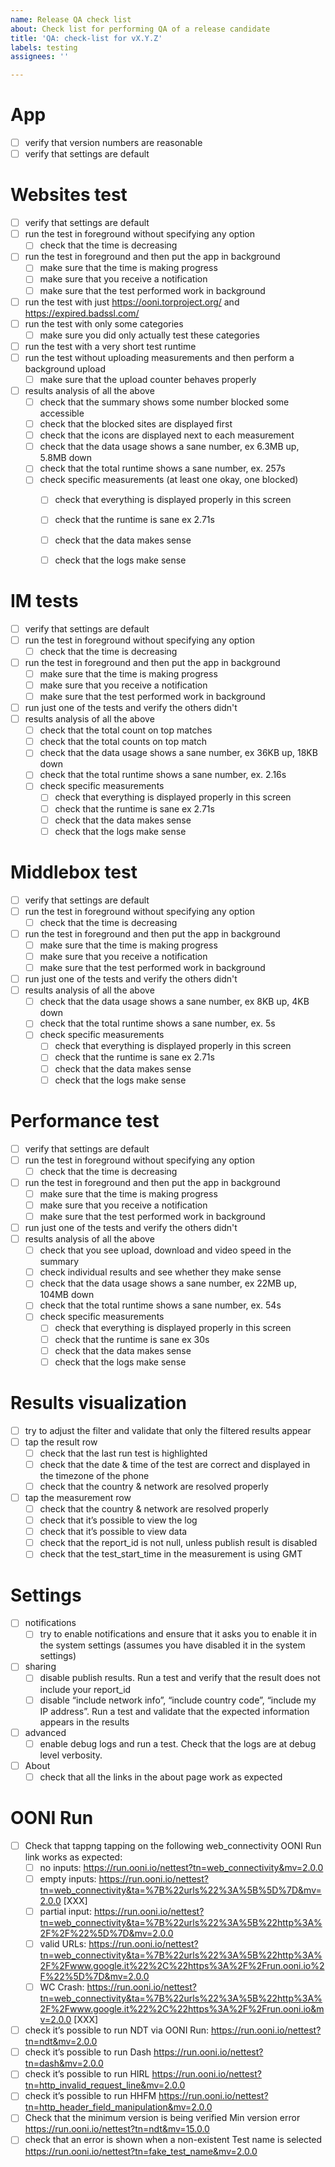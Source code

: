 ```yaml
---
name: Release QA check list
about: Check list for performing QA of a release candidate
title: 'QA: check-list for vX.Y.Z'
labels: testing
assignees: ''

---
```


# App

- [ ] verify that version numbers are reasonable
- [ ] verify that settings are default

# Websites test

- [ ] verify that settings are default
- [ ] run the test in foreground without specifying any option
    - [ ] check that the time is decreasing
- [ ] run the test in foreground and then put the app in background
    - [ ] make sure that the time is making progress
    - [ ] make sure that you receive a notification
    - [ ] make sure that the test performed work in background
- [ ] run the test with just https://ooni.torproject.org/ and https://expired.badssl.com/
- [ ] run the test with only some categories
    - [ ] make sure you did only actually test these categories
- [ ] run the test with a very short test runtime
- [ ] run the test without uploading measurements and then perform a background upload
    - [ ] make sure that the upload counter behaves properly
- [ ] results analysis of all the above
    - [ ] check that the summary shows some number blocked some accessible
    - [ ] check that the blocked sites are displayed first
    - [ ] check that the icons are displayed next to each measurement
    - [ ] check that the data usage shows a sane number, ex 6.3MB up, 5.8MB down
    - [ ] check that the total runtime shows a sane number, ex. 257s
    - [ ] check specific measurements (at least one okay, one blocked)
        - [ ] check that everything is displayed properly in this screen
        - [ ] check that the runtime is sane ex 2.71s
        - [ ] check that the data makes sense
        - [ ] check that the logs make sense


# IM tests

- [ ] verify that settings are default
- [ ] run the test in foreground without specifying any option
    - [ ] check that the time is decreasing
- [ ] run the test in foreground and then put the app in background
    - [ ] make sure that the time is making progress
    - [ ] make sure that you receive a notification
    - [ ] make sure that the test performed work in background
- [ ] run just one of the tests and verify the others didn't
- [ ] results analysis of all the above
    - [ ] check that the total count on top matches
    - [ ] check that the total counts on top match
    - [ ] check that the data usage shows a sane number, ex 36KB up, 18KB down
    - [ ] check that the total runtime shows a sane number, ex. 2.16s
    - [ ] check specific measurements
        - [ ] check that everything is displayed properly in this screen
        - [ ] check that the runtime is sane ex 2.71s
        - [ ] check that the data makes sense
        - [ ] check that the logs make sense

# Middlebox test

- [ ] verify that settings are default
- [ ] run the test in foreground without specifying any option
    - [ ] check that the time is decreasing
- [ ] run the test in foreground and then put the app in background
    - [ ] make sure that the time is making progress
    - [ ] make sure that you receive a notification
    - [ ] make sure that the test performed work in background
- [ ] run just one of the tests and verify the others didn't
- [ ] results analysis of all the above
    - [ ] check that the data usage shows a sane number, ex 8KB up, 4KB down
    - [ ] check that the total runtime shows a sane number, ex. 5s
    - [ ] check specific measurements
        - [ ] check that everything is displayed properly in this screen
        - [ ] check that the runtime is sane ex 2.71s
        - [ ] check that the data makes sense
        - [ ] check that the logs make sense

# Performance test

- [ ] verify that settings are default
- [ ] run the test in foreground without specifying any option
    - [ ] check that the time is decreasing
- [ ] run the test in foreground and then put the app in background
    - [ ] make sure that the time is making progress
    - [ ] make sure that you receive a notification
    - [ ] make sure that the test performed work in background
- [ ] run just one of the tests and verify the others didn't
- [ ] results analysis of all the above
    - [ ] check that you see upload, download and video speed in the summary
    - [ ] check individual results and see whether they make sense
    - [ ] check that the data usage shows a sane number, ex 22MB up, 104MB down
    - [ ] check that the total runtime shows a sane number, ex. 54s
    - [ ] check specific measurements
        - [ ] check that everything is displayed properly in this screen
        - [ ] check that the runtime is sane ex 30s
        - [ ] check that the data makes sense
        - [ ] check that the logs make sense

# Results visualization

- [ ] try to adjust the filter and validate that only the filtered results appear
- [ ] tap the result row
    - [ ] check that the last run test is highlighted
    - [ ] check that the date & time of the test are correct and displayed in the timezone of the phone
    - [ ] check that the country & network are resolved properly
- [ ] tap the measurement row
    - [ ] check that the country & network are resolved properly
    - [ ] check that it’s possible to view the log
    - [ ] check that it’s possible to view data
    - [ ] check that the report_id is not null, unless publish result is disabled
    - [ ] check that the test_start_time in the measurement is using GMT

# Settings

- [ ] notifications
    - [ ] try to enable notifications and ensure that it asks you to enable it in the system settings (assumes you have disabled it in the system settings)
- [ ] sharing
    - [ ] disable publish results. Run a test and verify that the result does not include your report_id
    - [ ] disable “include network info”, “include country code”, “include my IP address”. Run a test and validate that the expected information appears in the results
- [ ] advanced
    - [ ] enable debug logs and run a test. Check that the logs are at debug level verbosity.
- [ ] About
    - [ ] check that all the links in the about page work as expected

# OONI Run

- [ ] Check that tappng tapping on the following web_connectivity OONI Run link works as expected:
    - [ ] no inputs: https://run.ooni.io/nettest?tn=web_connectivity&mv=2.0.0 
    - [ ] empty inputs: https://run.ooni.io/nettest?tn=web_connectivity&ta=%7B%22urls%22%3A%5B%5D%7D&mv=2.0.0 [XXX]
    - [ ] partial input: https://run.ooni.io/nettest?tn=web_connectivity&ta=%7B%22urls%22%3A%5B%22http%3A%2F%2F%22%5D%7D&mv=2.0.0
    - [ ] valid URLs: https://run.ooni.io/nettest?tn=web_connectivity&ta=%7B%22urls%22%3A%5B%22http%3A%2F%2Fwww.google.it%22%2C%22https%3A%2F%2Frun.ooni.io%2F%22%5D%7D&mv=2.0.0 
     - [ ] WC Crash: https://run.ooni.io/nettest?tn=web_connectivity&ta=%7B%22urls%22%3A%5B%22http%3A%2F%2Fwww.google.it%22%2C%22https%3A%2F%2Frun.ooni.io&mv=2.0.0 [XXX]
- [ ] check it’s possible to run NDT via OONI Run: https://run.ooni.io/nettest?tn=ndt&mv=2.0.0
- [ ] check it’s possible to run Dash https://run.ooni.io/nettest?tn=dash&mv=2.0.0
- [ ] check it’s possible to run HIRL https://run.ooni.io/nettest?tn=http_invalid_request_line&mv=2.0.0
- [ ] check it’s possible to run HHFM https://run.ooni.io/nettest?tn=http_header_field_manipulation&mv=2.0.0
- [ ] Check that the minimum version is being verified Min version error https://run.ooni.io/nettest?tn=ndt&mv=15.0.0
- [ ] check that an error is shown when a non-existent Test name is selected https://run.ooni.io/nettest?tn=fake_test_name&mv=2.0.0
